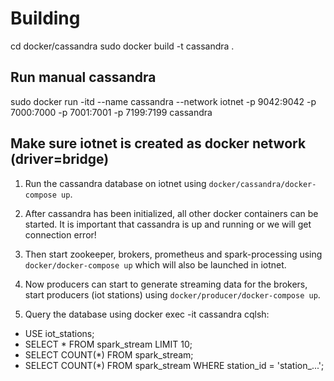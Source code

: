 # Building
cd docker/cassandra
sudo docker build -t cassandra .

## Run manual cassandra
sudo docker run -itd --name cassandra --network iotnet -p 9042:9042 -p 7000:7000 -p 7001:7001 -p 7199:7199 cassandra

## Make sure iotnet is created as docker network (driver=bridge)

1. Run the cassandra database on iotnet using `docker/cassandra/docker-compose up`.

2. After cassandra has been initialized, all other docker containers can be started. It is important that cassandra is up and running or we will get connection error!

3. Then start zookeeper, brokers, prometheus and spark-processing using `docker/docker-compose up` which will also be launched in iotnet.

4. Now producers can start to generate streaming data for the brokers, start producers (iot stations) using `docker/producer/docker-compose up`.

5. Query the database using docker exec -it cassandra cqlsh:
- USE iot_stations;
- SELECT * FROM spark_stream LIMIT 10;
- SELECT COUNT(*) FROM spark_stream;
- SELECT COUNT(*) FROM spark_stream WHERE station_id = 'station_...';